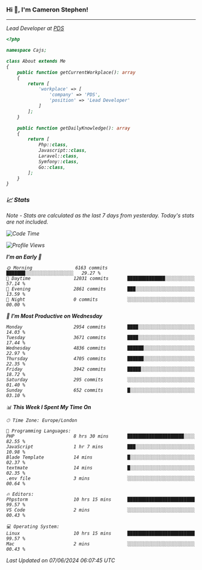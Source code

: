 ### Hi 👋, I'm Cameron Stephen!
<hr>
<p><em>Lead Developer at <a href="https://prindatasolutions.co.uk">PDS</a></p>


```php
<?php

namespace Cajs;

class About extends Me
{
    public function getCurrentWorkplace(): array
    {
        return [
            'workplace' => [
                'company' => 'PDS',
                'position' => 'Lead Developer'
            ]
        ];
    }

    public function getDailyKnowledge(): array
    {
        return [
            Php::class,
            Javascript::class,
            Laravel::class,
            Symfony::class,
            Go::class,
        ];
    }
}
```

### 📈 Stats
<p><em>Note - Stats are calculated as the last 7 days from yesterday. Today's stats are not included.</em></p>


<!--START_SECTION:waka-->
![Code Time](http://img.shields.io/badge/Code%20Time-3%2C836%20hrs%2045%20mins-blue)

![Profile Views](http://img.shields.io/badge/Profile%20Views-0-blue)

**I'm an Early 🐤** 

```text
🌞 Morning                6163 commits        ███████░░░░░░░░░░░░░░░░░░   29.27 % 
🌆 Daytime                12031 commits       ██████████████░░░░░░░░░░░   57.14 % 
🌃 Evening                2861 commits        ███░░░░░░░░░░░░░░░░░░░░░░   13.59 % 
🌙 Night                  0 commits           ░░░░░░░░░░░░░░░░░░░░░░░░░   00.00 % 
```
📅 **I'm Most Productive on Wednesday** 

```text
Monday                   2954 commits        ████░░░░░░░░░░░░░░░░░░░░░   14.03 % 
Tuesday                  3671 commits        ████░░░░░░░░░░░░░░░░░░░░░   17.44 % 
Wednesday                4836 commits        ██████░░░░░░░░░░░░░░░░░░░   22.97 % 
Thursday                 4705 commits        ██████░░░░░░░░░░░░░░░░░░░   22.35 % 
Friday                   3942 commits        █████░░░░░░░░░░░░░░░░░░░░   18.72 % 
Saturday                 295 commits         ░░░░░░░░░░░░░░░░░░░░░░░░░   01.40 % 
Sunday                   652 commits         █░░░░░░░░░░░░░░░░░░░░░░░░   03.10 % 
```


📊 **This Week I Spent My Time On** 

```text
🕑︎ Time Zone: Europe/London

💬 Programming Languages: 
PHP                      8 hrs 30 mins       █████████████████████░░░░   82.55 % 
JavaScript               1 hr 7 mins         ███░░░░░░░░░░░░░░░░░░░░░░   10.98 % 
Blade Template           14 mins             █░░░░░░░░░░░░░░░░░░░░░░░░   02.37 % 
textmate                 14 mins             █░░░░░░░░░░░░░░░░░░░░░░░░   02.35 % 
.env file                3 mins              ░░░░░░░░░░░░░░░░░░░░░░░░░   00.64 % 

🔥 Editors: 
Phpstorm                 10 hrs 15 mins      █████████████████████████   99.57 % 
VS Code                  2 mins              ░░░░░░░░░░░░░░░░░░░░░░░░░   00.43 % 

💻 Operating System: 
Linux                    10 hrs 15 mins      █████████████████████████   99.57 % 
Mac                      2 mins              ░░░░░░░░░░░░░░░░░░░░░░░░░   00.43 % 
```


 Last Updated on 07/06/2024 06:07:45 UTC
<!--END_SECTION:waka-->
